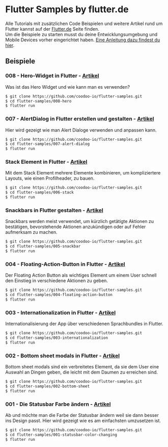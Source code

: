 # Flutter Samples by flutter.de

Alle Tutorials mit zusätzlichen Code Beispielen und weitere Artikel rund um Flutter kannst auf der [Flutter.de](https://flutter.de) Seite finden.<br/>
Um die Beispiele zu starten musst du deine Entwicklungsumgebung und Mobile Devices vorher eingerichtet haben. [Eine Anleitung dazu findest du hier](https://flutter.de/artikel/flutter-entwicklungsumgebung-einrichten.html).

## Beispiele

### 008 - Hero-Widget in Flutter - [Artikel](https://flutter.de/artikel/artikel/hero-widget-flutter.html)
Was ist das Hero Widget und wie kann man es verwenden?

```bash
$ git clone https://github.com/coodoo-io/flutter-samples.git
$ cd flutter-samples/008-hero
$ flutter run
```

### 007 - AlertDialog in Flutter erstellen und gestalten - [Artikel](https://flutter.de/artikel/artikel/alert-dialog-flutter.html)
Hier wird gezeigt wie man Alert Dialoge verwenden und anpassen kann.

```bash
$ git clone https://github.com/coodoo-io/flutter-samples.git
$ cd flutter-samples/007-alert-dialog
$ flutter run
```

### Stack Element in Flutter - [Artikel](https://flutter.de/artikel/artikel/elemente-in-flutter-stapeln-mit-stack-element.html)
Mit dem Stack Element mehrere Elemente kombinieren, um kompliziertere Layouts, wie einen Profilheader, zu bauen.

```bash
$ git clone https://github.com/coodoo-io/flutter-samples.git
$ cd flutter-samples/006-stack
$ flutter run
```

### Snackbars in Flutter gestalten - [Artikel](https://flutter.de/artikel/artikel/snackbars-flutter-gestalten.html)
Snackbars werden meist verwendet, um kürzlich getätigte Aktionen zu bestätigen, bevorstehende Aktionen anzukündigen oder auf Fehler aufmerksam zu machen.

```bash
$ git clone https://github.com/coodoo-io/flutter-samples.git
$ cd flutter-samples/005-snackbar
$ flutter run
```

### 004 - Floating-Action-Button in Flutter - [Artikel](https://flutter.de/artikel/artikel/lfloating-action-button-flutter.html)
Der Floating Action Button als wichtiges Element um einem User schnell den Einstieg in verschiedene Aktionen zu geben.

```bash
$ git clone https://github.com/coodoo-io/flutter-samples.git
$ cd flutter-samples/004-floating-action-button
$ flutter run
```

### 003 - Internationalization in Flutter - [Artikel](https://flutter.de/artikel/artikel/leichte-internationalization-in-flutter.html)
Internationalisierung der App über verschiedenen Sprachbundles in Flutter. 

```bash
$ git clone https://github.com/coodoo-io/flutter-samples.git
$ cd flutter-samples/003-internationalization
$ flutter run
```

### 002 - Bottom sheet modals in Flutter - [Artikel](https://flutter.de/artikel/artikel/bottom-sheet-modals-in-flutter.html)
Bottom sheet modals sind ein verbreitetes Element, da sie dem User eine Auswahl an Dingen geben, die leicht mit dem Daumen zu erreichen sind.

```bash
$ git clone https://github.com/coodoo-io/flutter-samples.git
$ cd flutter-samples/002-bottom-sheet
$ flutter run
```

### 001 - Die Statusbar Farbe ändern - [Artikel](https://flutter.de/artikel/flutter-statusbar-farbe-%C3%A4ndern.html)
Ab und möchte man die Farbe der Statusbar ändern weil sie dann besser ins Design passt. Hier wird gezeigt wie es am einfachsten umzusetzen ist.

```bash
$ git clone https://github.com/coodoo-io/flutter-samples.git
$ cd flutter-samples/001-statusbar-color-changing
$ flutter run
```
